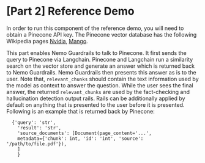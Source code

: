 # [Part 2] Reference Demo

In order to run this component of the reference demo, you will need to obtain a Pinecone API key. The Pinecone vector database has the following Wikipedia pages [Nvidia](https://en.wikipedia.org/wiki/Nvidia), [Mango](https://en.wikipedia.org/wiki/Mango).

This part enables Nemo Guardrails to talk to Pinecone. It first sends the query to Pinecone via Langchain. Pinecone and Langchain run a similarity search on the vector store and generate an answer which is returned back to Nemo Guardrails. Nemo Guardrails then presents this answer as is to the user. Note that, `relevant_chunks` should contain the text information used by the model as context to answer the question. While the user sees the final answer, the returned `relevant_chunks` are used by the fact-checking and hallucination detection output rails. Rails can be additionally applied by default on anything that is presented to the user before it is presented. Following is an example that is returned back by Pinecone:

```
  {'query': 'str',
    'result': 'str',
    'source_documents': [Document(page_content='...', 
    metadata={'chunk': int, 'id': 'int', 'source': '/path/to/file.pdf'}),
    ]
    }

```